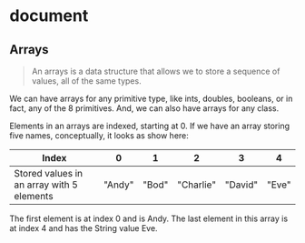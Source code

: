# document

## Arrays

> An arrays is a data structure that allows we to store a sequence of values, all
> of the same types.

We can have arrays for any primitive type, like ints, doubles, booleans, or in
fact, any of the 8 primitives. And, we can also have arrays for any class.

Elements in an arrays are indexed, starting at 0. If we have an array storing
five names, conceptually, it looks as show here:

| Index                                     | 0      | 1     | 2         | 3       | 4     |
| ----------------------------------------- | ------ | ----- | --------- | ------- | ----- |
| Stored values in an array with 5 elements | "Andy" | "Bod" | "Charlie" | "David" | "Eve" |

The first element is at index 0 and is Andy. The last element in this array is
at index 4 and has the String value Eve.
